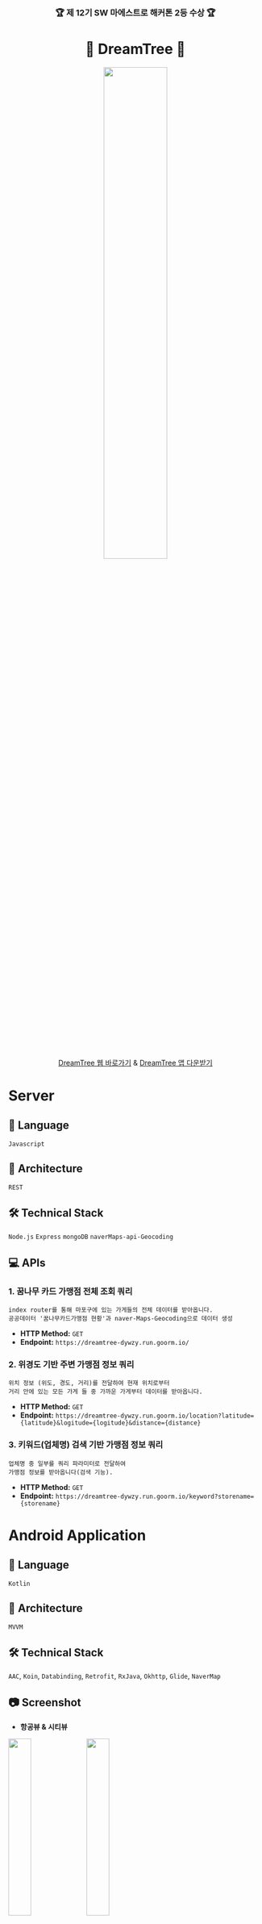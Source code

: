<h3 align="center">🏆 제 12기 SW 마에스트로 해커톤 2등 수상 🏆</h3>
<h1 align="center">🌳 DreamTree 🌳</h1>

<p align="center">
  <img width="50%" src="https://user-images.githubusercontent.com/54823396/118192618-60a2e080-b481-11eb-881d-eeba9102ea6c.png"> 
</p>

<p align="center">
<a href="https://dreamtree-front-vlgsh.run.goorm.io">DreamTree 웹 바로가기</a> & <a href="https://dreamtree-front-vlgsh.run.goorm.io/apk/apkQR.png">DreamTree 앱 다운받기</a>
</p>

# Server

## **💬 Language**

`Javascript`

## **🔎 Architecture**

`REST`

## **🛠️ Technical Stack**

`Node.js` `Express` `mongoDB` `naverMaps-api-Geocoding`

## 💻 **APIs**

### 1. 꿈나무 카드 가맹점 전체 조회 쿼리

    index router를 통해 마포구에 있는 가게들의 전체 데이터를 받아옵니다.
    공공데이터 '꿈나무카드가맹점 현황'과 naver-Maps-Geocoding으로 데이터 생성

- **HTTP Method:** `GET` 
- **Endpoint:** `https://dreamtree-dywzy.run.goorm.io/`

### 2. 위경도 기반 주변 가맹점 정보 쿼리

    위치 정보 (위도, 경도, 거리)를 전달하여 현재 위치로부터 
    거리 안에 있는 모든 가게 들 중 가까운 가게부터 데이터를 받아옵니다.  

- **HTTP Method:** `GET` 
- **Endpoint:** `https://dreamtree-dywzy.run.goorm.io/location?latitude={latitude}&logitude={logitude}&distance={distance}`

### 3. 키워드(업체명) 검색 기반 가맹점 정보 쿼리

    업체명 중 일부를 쿼리 파라미터로 전달하여
    가맹점 정보를 받아옵니다(검색 기능).

- **HTTP Method:** `GET` 
- **Endpoint:** `https://dreamtree-dywzy.run.goorm.io/keyword?storename={storename}`

# Android Application

## :speech_balloon: Language
`Kotlin`

## 🔎 Architecture
`MVVM`

## 🛠️ Technical Stack
`AAC`, `Koin`, `Databinding`, `Retrofit`, `RxJava`, `Okhttp`, `Glide`, `NaverMap`

## :camera: Screenshot
- **항공뷰 & 시티뷰**

<img width="30%" src="https://user-images.githubusercontent.com/54823396/118193250-5a613400-b482-11eb-962a-c87f21cce769.jpg"> <img width="30%" src="https://user-images.githubusercontent.com/54823396/118193246-59300700-b482-11eb-92fe-f3d915c4b450.jpg">

- **반경거리조절**

<img width="30%" src="https://user-images.githubusercontent.com/54823396/118193237-559c8000-b482-11eb-8296-07039bd2a1a9.jpg"> 

- **마커 클러스터링**

<img width="30%" src="https://user-images.githubusercontent.com/54823396/118193248-59c89d80-b482-11eb-8d61-46334da7970a.jpg"> 

- **검색 기능**

<img width="30%" src="https://user-images.githubusercontent.com/54823396/118193222-503f3580-b482-11eb-98c0-7e717fc7b7b1.jpg">

- **가맹점 상세정보 조회** 

<img width="30%" src="https://user-images.githubusercontent.com/54823396/118193242-57664380-b482-11eb-84eb-6891cd4f4e12.jpg"> <img width="30%" src="https://user-images.githubusercontent.com/54823396/118193243-57feda00-b482-11eb-8465-c78179249266.jpg"> <img width="30%" src="https://user-images.githubusercontent.com/54823396/118193244-58977080-b482-11eb-9204-e639b803a6e3.jpg">

- **잔액조회**

<img width="30%" src="https://user-images.githubusercontent.com/54823396/118193247-59c89d80-b482-11eb-9258-7c8635d92e6f.jpg">

# Web Application

## :speech_balloon: Language
`Javascript`

## 🔎 Architecture
`MVVM`

## 🛠️ Technical Stack
`VueJS` `Vuetify` `vue-naver-maps` `Axios`

## :camera: Screenshot
- **메인뷰**

<img width="1680" height="500" alt="기본화면" src="https://user-images.githubusercontent.com/12512382/118198729-6a7e1100-b48c-11eb-918e-8c3b5c2e1b06.png">

- **검색 기능**

<img width="1680" height="500" alt="상세검색화면" src="https://user-images.githubusercontent.com/43667316/118195589-72d34d80-b486-11eb-8cf2-e347b0e03cbc.png">

<img width="1680" height="500" alt="없는가게" src="https://user-images.githubusercontent.com/43667316/118196283-bbd7d180-b487-11eb-9f58-96fe2f4e1ca6.png">

- **가맹점 상세정보 조회** 

<img width="1680" height="500" alt="가게상세정보" src="https://user-images.githubusercontent.com/43667316/118196165-80d59e00-b487-11eb-971c-d10f2a809cf2.png">

<img width="1680" height="500" alt="메뉴없음" src="https://user-images.githubusercontent.com/43667316/118196457-00636d00-b488-11eb-8595-e16181d1d3da.png">

- **위치기반 가맹점탐색** 
<img width="1680" height="500" alt="메뉴없음" src="https://user-images.githubusercontent.com/43667316/118197278-921faa00-b489-11eb-9b47-43968c3f69be.gif">

# ✋ Part
|Part|Name|
|------|---|
|**Front-end**|이지훈, 황수민|
|**Android**|김현준, 박해민|
|**Back-end**|이인서, 이현민|
